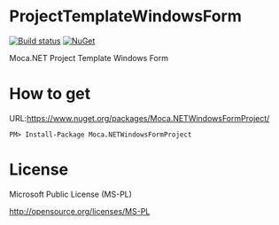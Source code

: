# ProjectTemplateWindowsForm

[![Build status](https://ci.appveyor.com/api/projects/status/8u0e0ex6h8jljiwn?svg=true)](https://ci.appveyor.com/project/miyabis/projecttemplatewindowsform)
[![NuGet](https://img.shields.io/nuget/v/Moca.NETWindowsFormProject.svg)](https://www.nuget.org/packages/Moca.NETWindowsFormProject/)

Moca.NET Project Template Windows Form

How to get
==========

URL:https://www.nuget.org/packages/Moca.NETWindowsFormProject/
```
PM> Install-Package Moca.NETWindowsFormProject
```

License
=======

Microsoft Public License (MS-PL)

http://opensource.org/licenses/MS-PL
